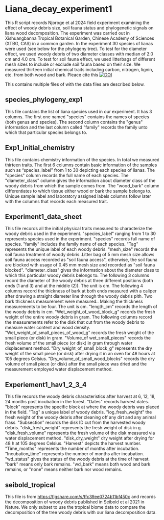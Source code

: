 # Liana_decay_experiment1
This R script records Njoroge et al 2024 field experiment examining the effect of woody debris size, soil fauna status and phylogenetic signals on liana wood decomposition. The experiment was carried out in Xishuangbanna Tropical Botanical Garden, Chinese Academy of Sciences (XTBG, CAS) in a common garden. In the experiment 30 species of lianas were used (see below for the phylogeny tree). To test for the diameter effect, we used woody debris of two diameter classes with median of 2.0 cm and 4.0 cm. To test for soil fauna effect, we used litterbags of different mesh sizes to include or exclude soil fauna based on their size. We measured thirteen initial chemical traits including carbon, nitrogen, lignin, etc. from both wood and bark.
Pleace cite this [![DOI](https://zenodo.org/badge/878950235.svg)](https://doi.org/10.5281/zenodo.14189139)


This contains multiple files of with the data files are described below. 
## species_phylogeny_exp1
This file contains the list of liana species used in our experiment. It has 3 columns. The first one named "species" contains the names of species (both genus and species). The second column contains the "genus" information and the last column called "family" records the family unto which that particular species belongs to.

## Exp1_initial_chemistry
This file  contains chemistry information of the species. In total we measured thirteen traits. The first 6 columns contain basic information of the samples such as  “species_label” from 1 to 30 depicting each species of lianas. The "species" column records the full name of each species. The "diameter_class" column gives the information about diameter class of the woody debris from which the sample comes from. The "wood_bark" column differentiates to which tissue either wood or bark the sample belongs to. Unique sample label and laboratory assigned labels columns follow later with the columns that records each measured trait.

## Experiment1_data_sheet
This file records all the initial physical traits measured to characterize the woody debris used in the experiment. 
"species_label" ranging from 1 to 30 represents species used in the experiment. 
"species"  records full name of species.
"family" includes the family name of each species.
"Tag" represents the unique label of each woody debris.
"mesh_size" records the soil fauna treatment of woody debris .Litter bag of 5 mm mesh size allows soil fauna access recorded as "soil fauna access", otherwise, the soil fauna are blocked with usage of 0.45 mm mesh size and recorded as "soil fauna blocked".
"diameter_class" gives the information about the diameter class to which this particular woody debris belongs to.
The following 3 columns record the diameter of the woody debris at three different positions (both ends (1 and 3) and at the middle (2)). The unit is cm.
The following 4 columns record the thickness of bark at both ends measured with a caliper after drawing a straight diameter line through the woody debris pith. Two bark thickness measurement were measured.. Making the thickness measurements to be four. The unit is cm.
"length_cm" records the length of the woody debris in cm.
"Wet_weight_of_wood_block_g" records the fresh weight of the entire woody debris in gram. 
The following columns record the measurements refer to the disk that cut from the woody debris to measure water content and wood density.
"Wet_weight_of_small_pieces_of_wood_g" records the fresh weight of the small piece (or disk) in gram.
"Volume_of wet_small_pieces" records the fresh volume of the small piece (or disk) in gram through water displacement method.
"Dry_weight_of_small_block_g" represents the dry weight of the small piece (or disk) after drying it in an oven for 48 hours at 105 degrees Celsius.
"Dry_volume_of_small_wood_blocks" records the dry volume of small piece (or disk) after the small piece was dried and the measurement employed water displacement method.

## Experiement1_hav1_2_3_4
This file records the woody debris characteristics after harvest at 6, 12, 18, 24 months post incubation in the forest. 
"Dates" records harvest dates.
"block" represents the specific block at where the woody debris was placed in the field.
"Tag" a unique label of woody debris.
"log_fresh_weight" the fresh weight of the woody debris after cleaning off any dirt and any animal frass.
"Subsection” records the disk ID cut from the harvested woody debris. 
"disk_fresh_weight" represents the fresh weight of disk in g.
"disk_fresh_volume" represents the fresh volume of the disk measured via water displacement method.
"disk_dry_weight" dry weight after drying for 48 h at 105 degrees Celsius.
"Harvest" depicts the harvest number.
"Time_months" represents the number of months after incubation.
"Incubation_time" represents the number of months after incubation.
"wd_status" gives the status of the woody debris at the time of harvest. "bark" means only bark remains. "wd_bark" means both wood and bark remains, or "none" means neither bark nor wood remains.

## seibold_tropical
This file is from https://figshare.com/s/ffc39ee0724b11bf450c and records the decomposition of woody debris published in Seibold et al 2021 in Nature. We only subset to use the tropical biome data to compare the decomposition of the tree woody debris with our liana decomposition data.
